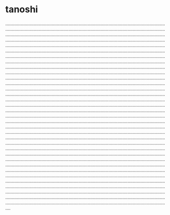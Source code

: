 # tanoshi
............................................................................................................................................................................................................................................................................................................................................................................................................................................................................................................................................................................................................................................................................................................................................................................................................................................................................................................................................................................................................................................................................................................................................................................................................................................................................................................................................................................................................................................................................................................................................................................................................................................................................................................................................................................................................................................................................................................................................................................................................................................................................................................................................................................................................................................................................................................................................................................................................................................................................................................................................................................................................................................................................................................................................................................................................................................................................................................................................................................................................................................................................................................................................................................................................................................................................................................................................................................................................................................................................................................................................................................................................................................................................................................................................................................................................................................................................................................................................................................................................................................................................................................................................................................................................................................................................................................................................................................................